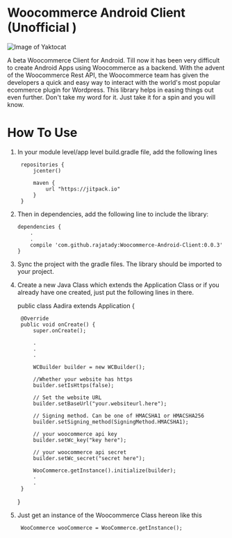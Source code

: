 # Woocommerce Android Client (Unofficial )

![Image of Yaktocat](https://octodex.github.com/images/yaktocat.png)

A beta Woocommerce Client for Android. Till now it has been very difficult to create Android Apps using Woocommerce as a backend. With the advent of the Woocommerce Rest API, the Woocommerce team has given the developers a quick and easy way to interact with the world's most popular ecommerce plugin for Wordpress. This library helps in easing things out even further. Don't take my word for it. Just take it for a spin and you will know. 

# How To Use

1. In your module level/app level build.gradle file, add the following lines

        repositories {
            jcenter()
    
            maven {
                url "https://jitpack.io"
            }   
        }
    
    
 2. Then in dependencies, add the following line to include the library:
  
        dependencies {
            .
            .
            compile 'com.github.rajatady:Woocommerce-Android-Client:0.0.3'
        }
        
    
    
3. Sync the project with the gradle files. The library should be imported to your project.
4. Create a new Java Class which extends the Application Class or if you already have one created, just put the following lines in there.
    
    
    public class Aadira extends Application {

        @Override
        public void onCreate() {
            super.onCreate();

            .
            .
            .
            
            WCBuilder builder = new WCBuilder();
            
            //Whether your website has https
            builder.setIsHttps(false); 
            
            // Set the website URL
            builder.setBaseUrl("your.websiteurl.here");
            
            // Signing method. Can be one of HMACSHA1 or HMACSHA256
            builder.setSigning_method(SigningMethod.HMACSHA1);
            
            // your woocommerce api key
            builder.setWc_key("key here");
            
            // your woocommerce api secret
            builder.setWc_secret("secret here");
            
            WooCommerce.getInstance().initialize(builder);
            .
            .
        }
    }
    
5. Just get an instance of the Woocommerce Class hereon like this
      
        
        WooCommerce wooCommerce = WooCommerce.getInstance();







